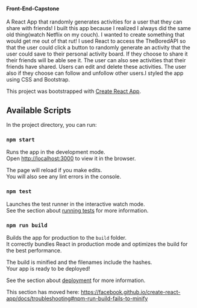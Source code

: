 #### Front-End-Capstone
A React App that randomly generates activities for a user that they can share with friends! I built this app because I realized I always did the same old thing(watch Netflix on my couch). I wanted to create something that would get me out of that rut!  I used  React to access the TheBoredAPI so that the user could click a button to randomly generate an activity that the user could save to their personal activity board. If they choose to share it their friends will be able see it. The user can also see activities that their friends have shared. Users can edit and delete these  activities. The user also if they choose can follow and  unfollow other users.I styled the app using CSS and Bootstrap.

This project was bootstrapped with [Create React App](https://github.com/facebook/create-react-app).

## Available Scripts

In the project directory, you can run:

### `npm start`

Runs the app in the development mode.<br>
Open [http://localhost:3000](http://localhost:3000) to view it in the browser.

The page will reload if you make edits.<br>
You will also see any lint errors in the console.

### `npm test`

Launches the test runner in the interactive watch mode.<br>
See the section about [running tests](https://facebook.github.io/create-react-app/docs/running-tests) for more information.

### `npm run build`

Builds the app for production to the `build` folder.<br>
It correctly bundles React in production mode and optimizes the build for the best performance.

The build is minified and the filenames include the hashes.<br>
Your app is ready to be deployed!

See the section about [deployment](https://facebook.github.io/create-react-app/docs/deployment) for more information.

This section has moved here: https://facebook.github.io/create-react-app/docs/troubleshooting#npm-run-build-fails-to-minify

